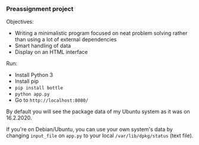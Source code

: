 ### Preassignment project

Objectives:

* Writing a minimalistic program focused on neat problem solving rather than using a lot of external dependencies
* Smart handling of data
* Display on an HTML interface

Run:

* Install Python 3
* Install pip
* `pip install bottle`
* `python app.py`
* Go to `http://localhost:8080/`

By default you will see the package data of my Ubuntu system as it was on 16.2.2020.

If you're on Debian/Ubuntu, you can use your own system's data by changing `input_file` on `app.py` to your local `/var/lib/dpkg/status` (text file).
